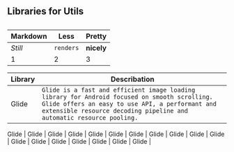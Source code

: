 ## Libraries for Utils
##

Markdown | Less | Pretty
--- | --- | ---
*Still* | `renders` | **nicely**
1 | 2 | 3

Library | Describation
---     | ---
Glide   | `Glide is a fast and efficient image loading library for Android focused on smooth scrolling. Glide offers an easy to use API, a performant and extensible resource decoding pipeline and automatic resource pooling.`


Glide   | 
Glide   | 
Glide   | 
Glide   | 
Glide   | 
Glide   | 
Glide   | 
Glide   | 
Glide   | 
Glide   | 
Glide   | 
Glide   | 
Glide   | 
Glide   | 
Glide   | 
Glide   | 
Glide   | 
Glide   | 
